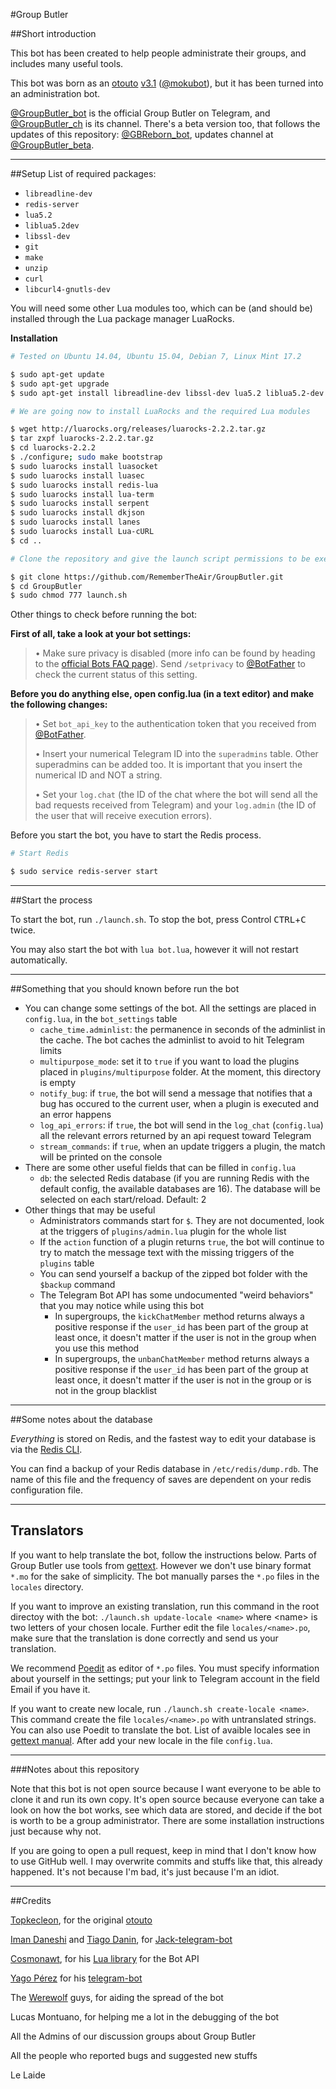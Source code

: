 #Group Butler

##Short introduction

This bot has been created to help people administrate their groups, and includes many useful tools.

This bot was born as an [otouto](otou.to) [v3.1](https://github.com/topkecleon/otouto/tree/26c1299374af130bbf8457af904cb4ea450caa51) ([@mokubot](https://telegram.me/mokubot)), but it has been turned into an administration bot.

[@GroupButler_bot](https://telegram.me/GroupButler_Bot) is the official Group Butler on Telegram, and [@GroupButler_ch](https://telegram.me/groupbutler_ch) is its channel.
There's a beta version too, that follows the updates of this repository: [@GBReborn_bot](https://telegram.me/GBReborn_bot), updates channel at [@GroupButler_beta](https://telegram.me/GroupButler_beta).

* * *

##Setup
List of required packages:
- `libreadline-dev`
- `redis-server`
- `lua5.2`
- `liblua5.2dev`
- `libssl-dev`
- `git`
- `make`
- `unzip`
- `curl`
- `libcurl4-gnutls-dev`

You will need some other Lua modules too, which can be (and should be) installed through the Lua package manager LuaRocks.

**Installation**
```bash
# Tested on Ubuntu 14.04, Ubuntu 15.04, Debian 7, Linux Mint 17.2

$ sudo apt-get update
$ sudo apt-get upgrade
$ sudo apt-get install libreadline-dev libssl-dev lua5.2 liblua5.2-dev git make unzip redis-server curl libcurl4-gnutls-dev

# We are going now to install LuaRocks and the required Lua modules

$ wget http://luarocks.org/releases/luarocks-2.2.2.tar.gz
$ tar zxpf luarocks-2.2.2.tar.gz
$ cd luarocks-2.2.2
$ ./configure; sudo make bootstrap
$ sudo luarocks install luasocket
$ sudo luarocks install luasec
$ sudo luarocks install redis-lua
$ sudo luarocks install lua-term
$ sudo luarocks install serpent
$ sudo luarocks install dkjson
$ sudo luarocks install lanes
$ sudo luarocks install Lua-cURL
$ cd ..

# Clone the repository and give the launch script permissions to be executed

$ git clone https://github.com/RememberTheAir/GroupButler.git
$ cd GroupButler
$ sudo chmod 777 launch.sh
```

Other things to check before running the bot:

**First of all, take a look at your bot settings:**

> • Make sure privacy is disabled (more info can be found by heading to the [official Bots FAQ page](https://core.telegram.org/bots/faq#what-messages-will-my-bot-get)). Send `/setprivacy` to [@BotFather](http://telegram.me/BotFather) to check the current status of this setting.

**Before you do anything else, open config.lua (in a text editor) and make the following changes:**

> • Set `bot_api_key` to the authentication token that you received from [@BotFather](http://telegram.me/BotFather).
>
> • Insert your numerical Telegram ID into the `superadmins` table. Other superadmins can be added too. It is important that you insert the numerical ID and NOT a string.
>
> • Set your `log.chat` (the ID of the chat where the bot will send all the bad requests received from Telegram) and your `log.admin` (the ID of the user that will receive execution errors).

Before you start the bot, you have to start the Redis process.
```bash
# Start Redis

$ sudo service redis-server start
```

* * *

##Start the process

To start the bot, run `./launch.sh`. To stop the bot, press Control <kbd>CTRL</kbd>+<kbd>C</kbd> twice.

You may also start the bot with `lua bot.lua`, however it will not restart automatically.

* * *
##Something that you should known before run the bot

  * You can change some settings of the bot. All the settings are placed in `config.lua`, in the `bot_settings` table
    * `cache_time.adminlist`: the permanence in seconds of the adminlist in the cache. The bot caches the adminlist to avoid to hit Telegram limits
    * `multipurpose_mode`: set it to `true` if you want to load the plugins placed in `plugins/multipurpose` folder. At the moment, this directory is empty
    * `notify_bug`: if `true`, the bot will send a message that notifies that a bug has occured to the current user, when a plugin is executed and an error happens
    * `log_api_errors`: if `true`, the bot will send in the `log_chat` (`config.lua`) all the relevant errors returned by an api request toward Telegram
    * `stream_commands`: if `true`, when an update triggers a plugin, the match will be printed on the console
  * There are some other useful fields that can be filled in `config.lua`
    * `db`: the selected Redis database (if you are running Redis with the default config, the available databases are 16). The database will be selected on each start/reload. Default: 2
  * Other things that may be useful
    * Administrators commands start for `$`. They are not documented, look at the triggers of `plugins/admin.lua` plugin for the whole list
    * If the `action` function of a plugin returns `true`, the bot will continue to try to match the message text with the missing triggers of the `plugins` table
    * You can send yourself a backup of the zipped bot folder with the `$backup` command
    * The Telegram Bot API has some undocumented "weird behaviors" that you may notice while using this bot
       * In supergroups, the `kickChatMember` method returns always a positive response if the `user_id` has been part of the group at least once, it doesn't matter if the user is not in the group when you use this method
       * In supergroups, the `unbanChatMember` method returns always a positive response if the `user_id` has been part of the group at least once, it doesn't matter if the user is not in the group or is not in the group blacklist

* * *
##Some notes about the database

*Everything* is stored on Redis, and the fastest way to edit your database is via the [Redis CLI](http://redis.io/topics/rediscli).

You can find a backup of your Redis database in `/etc/redis/dump.rdb`. The name of this file and the frequency of saves are dependent on your redis configuration file.

* * *

## Translators
If you want to help translate the bot, follow the instructions below. Parts of Group Butler use tools from [gettext](https://www.gnu.org/software/gettext/). However we don't use binary format `*.mo` for the sake of simplicity. The bot manually parses the `*.po` files in the `locales` directory.

If you want to improve an existing translation, run this command in the root
directoy with the bot: `./launch.sh update-locale <name>` where &lt;name&gt;
is two letters of your chosen locale. Further edit the file
`locales/<name>.po`, make sure that the translation is done correctly and send
us your translation.

We recommend [Poedit](https://poedit.net/) as editor of `*.po` files. You must
specify information about yourself in the settings; put your link to Telegram
account in the field Email if you have it.

If you want to create new locale, run `./launch.sh create-locale <name>`. This
command create the file `locales/<name>.po` with untranslated strings. You can
also use Poedit to translate the bot. List of avaible locales see in [gettext
manual](https://www.gnu.org/software/gettext/manual/gettext.html#Language-Codes).
After add your new locale in the file `config.lua`.

* * *

###Notes about this repository

Note that this bot is not open source because I want everyone to be able to clone it and run its own copy. It's open source because everyone can take a look on how the bot works, see which data are stored, and decide if the bot is worth to be a group administrator. There are some installation instructions just because why not.

If you are going to open a pull request, keep in mind that I don't know how to use GitHub well. I may overwrite commits and stuffs like that, this already happened. It's not because I'm bad, it's just because I'm an idiot.

* * *

##Credits

[Topkecleon](https://github.com/topkecleon), for the original [otouto](https://github.com/topkecleon/otouto)

[Iman Daneshi](https://github.com/imandaneshi) and [Tiago Danin](https://github.com/TiagoDanin), for [Jack-telegram-bot](https://github.com/Imandaneshi/jack-telegram-bot)

[Cosmonawt](https://github.com/cosmonawt), for his [Lua library](https://github.com/cosmonawt/lua-telegram-bot) for the Bot API

[Yago Pérez](https://github.com/yagop) for his [telegram-bot](https://github.com/yagop/telegram-bot)

The [Werewolf](https://github.com/parabola949/Werewolf) guys, for aiding the spread of the bot

Lucas Montuano, for helping me a lot in the debugging of the bot

All the Admins of our discussion groups about Group Butler

All the people who reported bugs and suggested new stuffs

Le Laide
